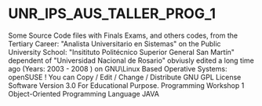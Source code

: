 # UNR_IPS_AUS_TALLER_PROG_1
Some Source Code files with Finals Exams, and others codes, from the Tertiary Career: "Analista Universitario en Sistemas" on the Public University School: "Insitituto Politécnico Superior General San Martín" dependent of "Universidad Nacional de Rosario"  obviusly edited a long time ago (Years: 2003 - 2008 ) on GNU\Linux Based Operative Systems: openSUSE !  You can Copy / Edit / Change / Distribute GNU GPL License Software Version 3.0   For Educational Purpose. Programming Workshop 1 Object-Oriented Programming Language JAVA
